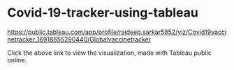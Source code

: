 # Covid-19-tracker-using-tableau

https://public.tableau.com/app/profile/rajdeep.sarkar5852/viz/Covid19vaccinetracker_16918655290440/Globalvaccinetracker 

Click the above link to view the visualization, made with Tableau public online.
